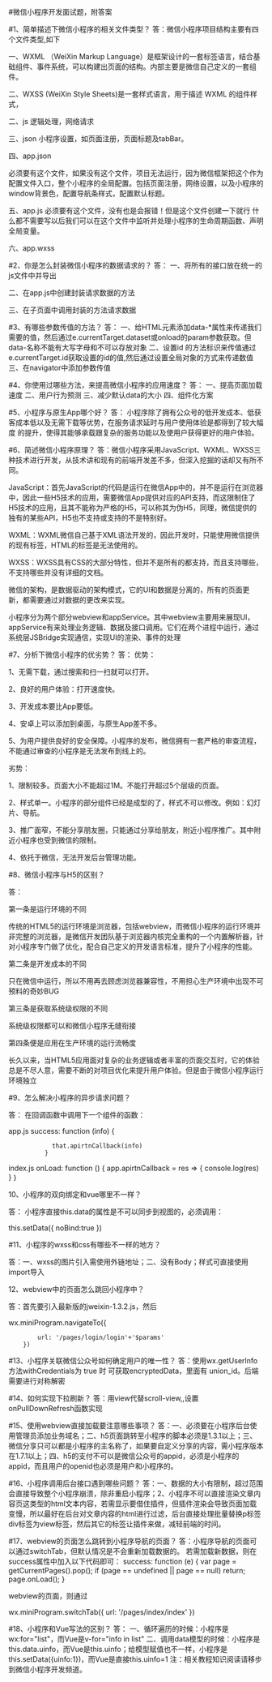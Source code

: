 #微信小程序开发面试题，附答案

#1、简单描述下微信小程序的相关文件类型？
答：微信小程序项目结构主要有四个文件类型,如下

一、WXML （WeiXin Markup Language）是框架设计的一套标签语言，结合基础组件、事件系统，可以构建出页面的结构。内部主要是微信自己定义的一套组件。

二、WXSS (WeiXin Style Sheets)是一套样式语言，用于描述 WXML 的组件样式，

二、js 逻辑处理，网络请求

三、json 小程序设置，如页面注册，页面标题及tabBar。


四、app.json

必须要有这个文件，如果没有这个文件，项目无法运行，因为微信框架把这个作为配置文件入口，整个小程序的全局配置。包括页面注册，网络设置，以及小程序的window背景色，配置导航条样式，配置默认标题。

五、app.js
必须要有这个文件，没有也是会报错！但是这个文件创建一下就行 什么都不需要写以后我们可以在这个文件中监听并处理小程序的生命周期函数、声明全局变量。

六、app.wxss


#2、你是怎么封装微信小程序的数据请求的？
答：
一、将所有的接口放在统一的js文件中并导出

二、在app.js中创建封装请求数据的方法

三、在子页面中调用封装的方法请求数据


#3、有哪些参数传值的方法？
答：
一、给HTML元素添加data-*属性来传递我们需要的值，然后通过e.currentTarget.dataset或onload的param参数获取。但data-名称不能有大写字母和不可以存放对象
二、设置id 的方法标识来传值通过e.currentTarget.id获取设置的id的值,然后通过设置全局对象的方式来传递数值
三、在navigator中添加参数传值

#4、你使用过哪些方法，来提高微信小程序的应用速度？
答：
一、提高页面加载速度
二、用户行为预测
三、减少默认data的大小
四、组件化方案

#5、小程序与原生App哪个好？ 
答： 小程序除了拥有公众号的低开发成本、低获客成本低以及无需下载等优势，在服务请求延时与用户使用体验是都得到了较大幅度  的提升，使得其能够承载跟复杂的服务功能以及使用户获得更好的用户体验。

#6、简述微信小程序原理？ 
答：微信小程序采用JavaScript、WXML、WXSS三种技术进行开发，从技术讲和现有的前端开发差不多，但深入挖掘的话却又有所不同。

JavaScript：首先JavaScript的代码是运行在微信App中的，并不是运行在浏览器中，因此一些H5技术的应用，需要微信App提供对应的API支持，而这限制住了H5技术的应用，且其不能称为严格的H5，可以称其为伪H5，同理，微信提供的独有的某些API，H5也不支持或支持的不是特别好。

WXML：WXML微信自己基于XML语法开发的，因此开发时，只能使用微信提供的现有标签，HTML的标签是无法使用的。

WXSS：WXSS具有CSS的大部分特性，但并不是所有的都支持，而且支持哪些，不支持哪些并没有详细的文档。

微信的架构，是数据驱动的架构模式，它的UI和数据是分离的，所有的页面更新，都需要通过对数据的更改来实现。

小程序分为两个部分webview和appService。其中webview主要用来展现UI，appService有来处理业务逻辑、数据及接口调用。它们在两个进程中运行，通过系统层JSBridge实现通信，实现UI的渲染、事件的处理

#7、分析下微信小程序的优劣势？
答：
优势：

1、无需下载，通过搜索和扫一扫就可以打开。

2、良好的用户体验：打开速度快。

3、开发成本要比App要低。

4、安卓上可以添加到桌面，与原生App差不多。

5、为用户提供良好的安全保障。小程序的发布，微信拥有一套严格的审查流程， 不能通过审查的小程序是无法发布到线上的。

劣势：

1、限制较多。页面大小不能超过1M。不能打开超过5个层级的页面。

2、样式单一。小程序的部分组件已经是成型的了，样式不可以修改。例如：幻灯片、导航。

3、推广面窄，不能分享朋友圈，只能通过分享给朋友，附近小程序推广。其中附近小程序也受到微信的限制。

4、依托于微信，无法开发后台管理功能。


#8、微信小程序与H5的区别？

答：

第一条是运行环境的不同

传统的HTML5的运行环境是浏览器，包括webview，而微信小程序的运行环境并非完整的浏览器，是微信开发团队基于浏览器内核完全重构的一个内置解析器，针对小程序专门做了优化，配合自己定义的开发语言标准，提升了小程序的性能。


第二条是开发成本的不同

只在微信中运行，所以不用再去顾虑浏览器兼容性，不用担心生产环境中出现不可预料的奇妙BUG


第三条是获取系统级权限的不同

系统级权限都可以和微信小程序无缝衔接


第四条便是应用在生产环境的运行流畅度

长久以来，当HTML5应用面对复杂的业务逻辑或者丰富的页面交互时，它的体验总是不尽人意，需要不断的对项目优化来提升用户体验。但是由于微信小程序运行环境独立


#9、怎么解决小程序的异步请求问题？

答：
在回调函数中调用下一个组件的函数：

app.js
success: function (info) {
               
                that.apirtnCallback(info)
              }

index.js
 onLoad: function () {
    app.apirtnCallback = res => {
     console.log(res) 
    }
｝

10、小程序的双向绑定和vue哪里不一样？

答：
小程序直接this.data的属性是不可以同步到视图的，必须调用：
 

this.setData({
          noBind:true
        })

#11、小程序的wxss和css有哪些不一样的地方？

答：一、wxss的图片引入需使用外链地址；二、没有Body；样式可直接使用import导入

12、webview中的页面怎么跳回小程序中？

答：首先要引入最新版的jweixin-1.3.2.js，然后

wx.miniProgram.navigateTo({

            url: '/pages/login/login'+'$params'
        })
#13、小程序关联微信公众号如何确定用户的唯一性？
答：使用wx.getUserInfo方法withCredentials为 true 时 可获取encryptedData，里面有 union_id。后端需要进行对称解密

#14、如何实现下拉刷新？
答：用view代替scroll-view,,设置onPullDownRefresh函数实现

#15、使用webview直接加载要注意哪些事项？
答：一、必须要在小程序后台使用管理员添加业务域名；二、h5页面跳转至小程序的脚本必须是1.3.1以上；三、微信分享只可以都是小程序的主名称了，如果要自定义分享的内容，需小程序版本在1.7.1以上；四、h5的支付不可以是微信公众号的appid，必须是小程序的appid，而且用户的openid也必须是用户和小程序的。

#16、小程序调用后台接口遇到哪些问题？
答：一、数据的大小有限制，超过范围会直接导致整个小程序崩溃，除非重启小程序；2、小程序不可以直接渲染文章内容页这类型的html文本内容，若需显示要借住插件，但插件渲染会导致页面加载变慢，所以最好在后台对文章内容的html进行过滤，后台直接处理批量替换p标签div标签为view标签，然后其它的标签让插件来做，减轻前端的时间。

#17、webview的页面怎么跳转到小程序导航的页面？
答：小程序导航的页面可以通过switchTab，但默认情况是不会重新加载数据的。
若需加载新数据，则在success属性中加入以下代码即可：
success: function (e) {
            var page = getCurrentPages().pop();
            if (page == undefined || page == null) return;
            page.onLoad();
           }

  webview的页面，则通过

 wx.miniProgram.switchTab({
          url: '/pages/index/index'
        })

#18、小程序和Vue写法的区别？
答：
一、循环遍历的时候：小程序是wx:for="list"，而Vue是v-for="info in list"
二、调用data模型的时候：小程序是this.data.uinfo，而Vue是this.uinfo；给模型赋值也不一样，小程序是this.setData({uinfo:1})，而Vue是直接this.uinfo=1 
注：相关教程知识阅读请移步到微信小程序开发频道。